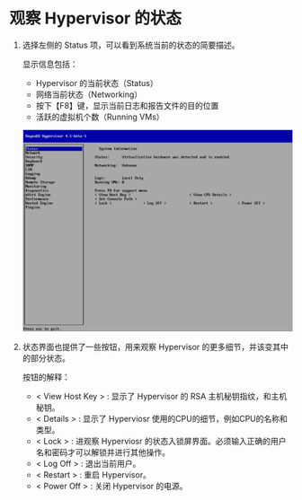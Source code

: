 # 观察 Hypervisor 的状态

1. 选择左侧的 Status 项，可以看到系统当前的状态的简要描述。

   显示信息包括：

      * Hypervisor 的当前状态（Status）
      * 网络当前状态（Networking）
      * 按下【F8】键，显示当前日志和报告文件的目的位置
      * 活跃的虚拟机个数（Running VMs）

   ![node_status](../images/node_status.png)

2. 状态界面也提供了一些按钮，用来观察 Hypervisor 的更多细节，并该变其中的部分状态。

   按钮的解释：

      * < View Host Key > : 显示了 Hypervisor 的 RSA 主机秘钥指纹，和主机秘钥。
      * < Details > : 显示了 Hyperviosr 使用的CPU的细节，例如CPU的名称和类型。
      * < Lock > : 进观察 Hyperviosr 的状态入锁屏界面。必须输入正确的用户名和密码才可以解锁并进行其他操作。
      * < Log Off > : 退出当前用户。
      * < Restart > : 重启 Hypervisor。
      * < Power Off > : 关闭 Hypervisor 的电源。

